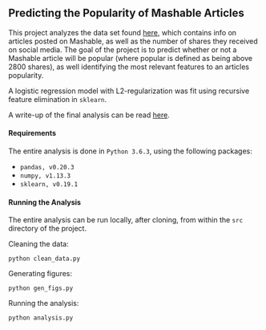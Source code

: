 ## Predicting the Popularity of Mashable Articles

This project analyzes the data set found [here](http://archive.ics.uci.edu/ml/datasets/Online+News+Popularity), which contains info on articles posted on Mashable, as well as the number of shares they received on social media. The goal of the project is to predict whether or not a Mashable article will be popular (where popular is defined as being above 2800 shares), as well identifying the most relevant features to an articles popularity.

A logistic regression model with L2-regularization was fit using recursive feature elimination in `sklearn`.

A write-up of the final analysis can be read [here](https://github.com/conleyst/predicting-social-media-shares/blob/master/results/analysis.md).

#### Requirements

The entire analysis is done in `Python 3.6.3`, using the following packages:
- `pandas, v0.20.3`
- `numpy, v1.13.3`
- `sklearn, v0.19.1`

#### Running the Analysis

The entire analysis can be run locally, after cloning, from within the `src` directory of the project.

Cleaning the data:

```
python clean_data.py
```

Generating figures:

```
python gen_figs.py
```

Running the analysis:

```
python analysis.py
```
